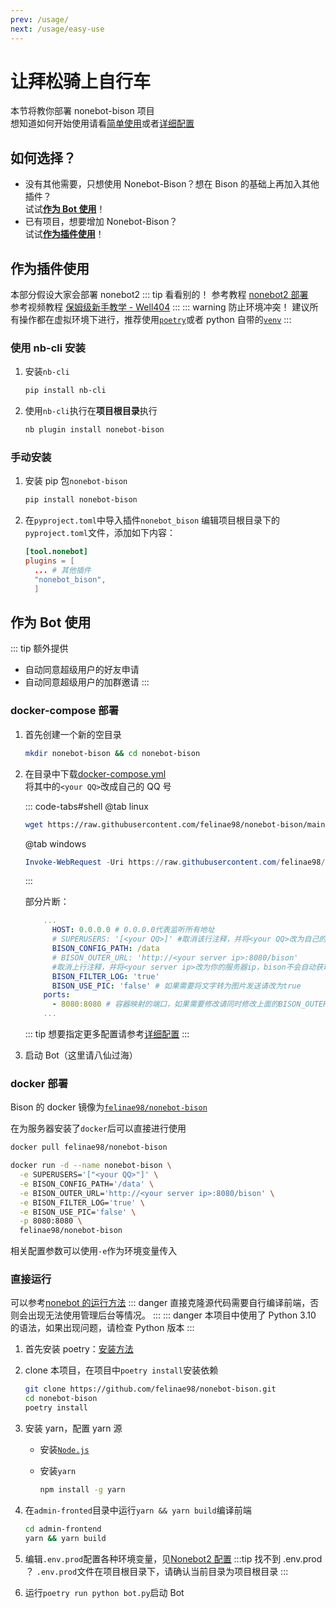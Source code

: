 ```yaml
---
prev: /usage/
next: /usage/easy-use
---
```


# 让拜松骑上自行车

本节将教你部署 nonebot-bison 项目  
想知道如何开始使用请看[简单使用](/usage/easy-use.md)或者[详细配置](/usage)

## 如何选择？

- 没有其他需要，只想使用 Nonebot-Bison？想在 Bison 的基础上再加入其他插件？  
  试试[**作为 Bot 使用**](#作为-bot-使用)！
- 已有项目，想要增加 Nonebot-Bison？  
  试试[**作为插件使用**](#作为插件使用)！

## 作为插件使用

本部分假设大家会部署 nonebot2
::: tip 看看别的！
参考教程 [nonebot2 部署](https://v2.nonebot.dev/docs/quick-start)  
参考视频教程 [保姆级新手教学 - Well404](https://www.bilibili.com/video/BV1984y1b7JY)
:::
::: warning 防止环境冲突！
建议所有操作都在虚拟环境下进行，推荐使用[`poetry`](https://python-poetry.org/)或者 python 自带的[`venv`](https://docs.python.org/zh-cn/3/library/venv.html)
:::

### 使用 nb-cli 安装 <Badge type="tip" text="推荐" vertical="top" />

1. 安装`nb-cli`

   ```bash
   pip install nb-cli
   ```

2. 使用`nb-cli`执行在**项目根目录**执行

   ```bash
   nb plugin install nonebot-bison
   ```

### 手动安装

1. 安装 pip 包`nonebot-bison`

   ```bash
   pip install nonebot-bison
   ```

2. 在`pyproject.toml`中导入插件`nonebot_bison`
   编辑项目根目录下的`pyproject.toml`文件，添加如下内容：

   ```toml
   [tool.nonebot]
   plugins = [
     ... # 其他插件
     "nonebot_bison",
     ]
   ```

## 作为 Bot 使用

::: tip 额外提供

- 自动同意超级用户的好友申请
- 自动同意超级用户的加群邀请
  :::

### docker-compose 部署 <Badge type="tip" text="推荐" vertical="top" />

1. 首先创建一个新的空目录

   ```bash
   mkdir nonebot-bison && cd nonebot-bison
   ```

2. 在目录中下载[docker-compose.yml](https://raw.githubusercontent.com/felinae98/nonebot-bison/main/docker-compose.yml)  
   将其中的`<your QQ>`改成自己的 QQ 号

   ::: code-tabs#shell
   @tab linux

   ```bash
   wget https://raw.githubusercontent.com/felinae98/nonebot-bison/main/docker-compose.yml
   ```

   @tab windows

   ```powershell
   Invoke-WebRequest -Uri https://raw.githubusercontent.com/felinae98/nonebot-bison/main/docker-compose.yml -OutFile docker-compose.yml
   ```

   :::

   部分片断：

   ```yml
       ...
         HOST: 0.0.0.0 # 0.0.0.0代表监听所有地址
         # SUPERUSERS: '[<your QQ>]' #取消该行注释，并将<your QQ>改为自己的QQ号
         BISON_CONFIG_PATH: /data
         # BISON_OUTER_URL: 'http://<your server ip>:8080/bison'
         #取消上行注释，并将<your server ip>改为你的服务器ip，bison不会自动获取ip
         BISON_FILTER_LOG: 'true'
         BISON_USE_PIC: 'false' # 如果需要将文字转为图片发送请改为true
       ports:
         - 8080:8080 # 容器映射的端口，如果需要修改请同时修改上面的BISON_OUTER_URL
       ...
   ```

   ::: tip
   想要指定更多配置请参考[详细配置](/usage#配置)
   :::

3. 启动 Bot（这里请八仙过海）

### docker 部署

Bison 的 docker 镜像为[`felinae98/nonebot-bison`](https://hub.docker.com/r/felinae98/nonebot-bison)

在为服务器安装了`docker`后可以直接进行使用

```bash
docker pull felinae98/nonebot-bison

docker run -d --name nonebot-bison \
  -e SUPERUSERS='["<your QQ>"]' \
  -e BISON_CONFIG_PATH='/data' \
  -e BISON_OUTER_URL='http://<your server ip>:8080/bison' \
  -e BISON_FILTER_LOG='true' \
  -e BISON_USE_PIC='false' \
  -p 8080:8080 \
  felinae98/nonebot-bison
```

相关配置参数可以使用`-e`作为环境变量传入

### 直接运行 <Badge type="warning" text="不推荐" vertical="top" />

可以参考[nonebot 的运行方法](https://docs.nonebot.dev/guide/getting-started.html)
::: danger
直接克隆源代码需要自行编译前端，否则会出现无法使用管理后台等情况。
:::
::: danger
本项目中使用了 Python 3.10 的语法，如果出现问题，请检查 Python 版本
:::

1. 首先安装 poetry：[安装方法](https://python-poetry.org/docs/#installation)
2. clone 本项目，在项目中`poetry install`安装依赖

   ```bash
   git clone https://github.com/felinae98/nonebot-bison.git
   cd nonebot-bison
   poetry install
   ```

3. 安装 yarn，配置 yarn 源

   - 安装[`Node.js`](https://nodejs.org/en/download)
   - 安装`yarn`

     ```bash
     npm install -g yarn
     ```

4. 在`admin-fronted`目录中运行`yarn && yarn build`编译前端

   ```bash
   cd admin-frontend
   yarn && yarn build
   ```

5. 编辑`.env.prod`配置各种环境变量，见[Nonebot2 配置](https://v2.nonebot.dev/docs/appendices/config)
   :::tip 找不到 .env.prod ？
   `.env.prod`文件在项目根目录下，请确认当前目录为项目根目录
   :::
6. 运行`poetry run python bot.py`启动 Bot
